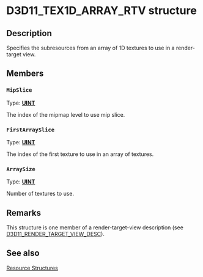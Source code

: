 # D3D11_TEX1D_ARRAY_RTV structure

## Description

Specifies the subresources from an array of 1D textures to use in a render-target view.

## Members

### `MipSlice`

Type: **[UINT](https://learn.microsoft.com/windows/desktop/WinProg/windows-data-types)**

The index of the mipmap level to use mip slice.

### `FirstArraySlice`

Type: **[UINT](https://learn.microsoft.com/windows/desktop/WinProg/windows-data-types)**

The index of the first texture to use in an array of textures.

### `ArraySize`

Type: **[UINT](https://learn.microsoft.com/windows/desktop/WinProg/windows-data-types)**

Number of textures to use.

## Remarks

This structure is one member of a render-target-view description (see [D3D11_RENDER_TARGET_VIEW_DESC](https://learn.microsoft.com/windows/desktop/api/d3d11/ns-d3d11-d3d11_render_target_view_desc)).

## See also

[Resource Structures](https://learn.microsoft.com/windows/desktop/direct3d11/d3d11-graphics-reference-resource-structures)